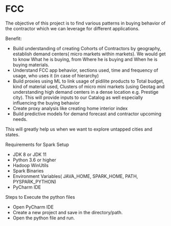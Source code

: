 # FCC

The objective of this project is to find various patterns in buying behavior of the contractor which we can leverage for different applications.

Benefit:
- Build understanding of creating Cohorts of Contractors by geography, establish demand centers( micro markets within markets). We would get to know What he is buying, from Where he is buying and When he is buying materials.
- Understand FCC app behavior, sections used, time and frequency of usage, who uses it (in case of hierarchy) 
- Build proxies using ML to link usage of pidilite products to Total budget, kind of material used, Clusters of micro mini markets (using Geotag and understanding high demand centers in a dense location e.g. Prestige city). This will provide inputs to our Catalog as well especially influencing the buying behavior
- Create proxy analysis like creating home interior index 
- Build predictive models for demand forecast and contractor upcoming needs.

This will greatly help us when we want to explore untapped cities and states.


Requirements for Spark Setup
- JDK 8 or JDK 11
- Python 3.6 or higher
- Hadoop WinUtils
- Spark Binaries
- Environment Variables( JAVA_HOME, SPARK_HOME, PATH, PYSPARK_PYTHON)
- PyCharm IDE


Steps to Execute the python files
- Open PyCharm IDE
- Create a new project and save in the directory/path.
- Open the python file and run.

